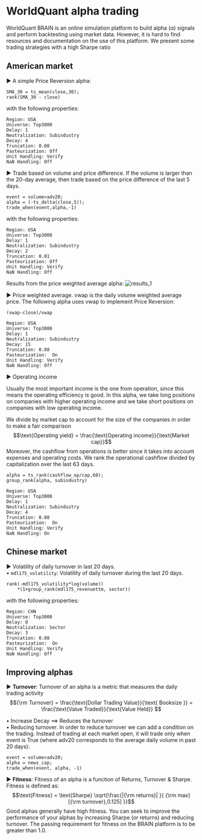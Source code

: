 # WorldQuant alpha trading

WorldQuant BRAIN is an online simulation platform to build alpha ($\alpha$) signals and perform backtesting using market data. However, it is hard to find resources and documentation on the use of this platform.
We present some trading strategies with a high Sharpe ratio

## American market

▶ A simple Price Reversion alpha:

```
SMA_30 = ts_mean(close,30);
rank(SMA_30 - close)
```

with the following properties:
```
Region: USA 
Universe: Top3000
Delay: 1
Neutralization: Subindustry
Decay: 4
Truncation: 0.08
Pasteurization: Off
Unit Handling: Verify
NaN Handling: Off
```


▶ Trade based on volume and price difference. If the volume is larger than the 20-day average, then trade based on the price difference of the last 5 days. 

```
event = volume>adv20;
alpha = (-ts_delta(close,5));
trade_when(event,alpha,-1)
```
with the following properties:
```
Region: USA 
Universe: Top3000
Delay: 1
Neutralization: Subindustry
Decay: 2
Truncation: 0.01
Pasteurization: Off
Unit Handling: Verify
NaN Handling: Off
```

Results from the price weighted average alpha:
![results_1](https://github.com/alexisdpc/WorldQuant-alpha-trading/assets/124795834/a733fc99-f811-4c38-b5ab-de0166676607)

▶ Price weighted average. vwap is the daily volume weighted average price. The following alpha uses vwap to implement Price Reversion:
```
(vwap-close)/vwap
```
```
Region: USA 
Universe: Top3000
Delay: 1
Neutralization: Subindustry
Decay: 15
Truncation: 0.08
Pasteurization:  On
Unit Handling: Verify
NaN Handling: Off
```

▶  Operating income 

Usually the most important income is the one from operation, since this means the operating efficiency is good. In this alpha,  we take long positions on companies with higher operating income and we take short positions on companies with low operating income. 

We divide by market cap to account for the size of the companies in order to make a fair comparison
$$\text{Operating yield} = \frac{\text{Operating income}}{\text{Market cap}}$$
Moreover, the cashflow from operations is better since it takes into account expenses and operating costs. We rank the operational cashflow divided by capitalization over the last 63 days.
```
alpha = ts_rank(cashflow_op/cap,60);
group_rank(alpha, subindustry)
```
```
Region: USA 
Universe: Top3000
Delay: 1
Neutralization: Subindustry
Decay: 4
Truncation: 0.08
Pasteurization:  On
Unit Handling: Verify
NaN Handling: On
```

## Chinese market

▶  Volatility of daily turnover in last 20 days.\
• `mdl175_volatility`: Volatility of daily turnover during the last 20 days.

```
rank(-mdl175_volatility*log(volume))
    *(1+group_rank(mdl175_revenuettm, sector))
```
with the following properties:
```
Region: CHN 
Universe: Top3000
Delay: 0
Neutralization: Sector
Decay: 3
Truncation: 0.08
Pasteurization:  On
Unit Handling: Verify
NaN Handling: Off
```

## Improving alphas

▶  **Turnover**: Turnover of an alpha is a metric that measures the daily trading activity
$${\rm Turnover} = \frac{\text{Dollar Trading Value}}{\text{ Booksize }} = \frac{\text{Value Traded}}{\text{Value Held}} $$

• Increase Decay $\implies$ Reduces the turnover\
• Reducing turnover. In order to reduce turnover we can add a condition on the trading.
Instead of trading at each market open, it will trade only when event is True (where adv20
corresponds to the average daily volume in past 20 days):
```
event = volume>adv20;
alpha = news_cap;
trade_when(event, alpha, -1)
```

▶  **Fitness**: Fitness of an alpha is a function of Returns, Turnover \& Sharpe. Fitness is defined as:
$$\text{Fitness} = \text{Sharpe} \sqrt{\frac{|{\rm returns}|  }{ {\rm max}[{\rm turnover},0.125] }}$$
Good alphas generally have high fitness. You can seek to improve the performance of your alphas by increasing Sharpe (or returns) and reducing turnover. The passing requirement for fitness on the BRAIN platform is to be greater than 1.0.





